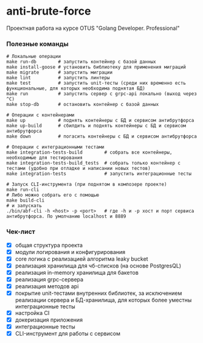 # anti-brute-force
Проектная работа на курсе OTUS "Golang Developer. Professional"

### Полезные команды

```
# Локальные операции 
make run-db        # запустить контейнер с базой данных
make install-goose # установить библиотеку для применения миграций
make migrate       # запустить миграции
make lint          # запустить линтеры
make test          # запустить unit-тесты (среди них временно есть функциональные, для которых необходима поднятая БД)
make run           # запустить сервер с grpc-api локально (выход через ^C)
make stop-db       # остановить контейнер с базой данных

# Операции с контейнерами
make up            # поднять контейнеры с БД и сервисом антибрутфорса
make up-build      # сбилдить и поднять контейнеры с БД и сервисом антибрутфорса
make down          # погасить контейнеры с БД и сервисом антибрутфорса

# Операции с интеграционными тестами
make integration-tests-build        # собрать все контейнеры, необходимые для тестирования
make integration-tests-build_tests  # собрать только контейнер с тестами (удобно при отладке и написании новых тестов)
make integration-tests              # запустить интеграционные тесты

# Запуск CLI-инструмента (при поднятом в композере проекте)
make run-cli                        
# Либо можно собрать его с помощью  
make build-cli 
# и запускать 
./bin/abf-cli -h <host> -p <port>   # где -h и -p хост и порт сервиса антибрутфорса. По умолчанию localhost и 8889
```

### Чек-лист

- [X] общая структура проекта
- [X] модули логирования и конфигурирования
- [X] core логика с реализацией алгоритма leaky bucket
- [X] реализация хранилища для чб-списков (на основе PostgresQL)
- [X] реализация in-memory хранилища для бакетов
- [X] реализация grpc-сервера
- [X] реализация методов api
- [X] покрытие unit-тестами внутренних библиотек, за исключением реализации сервера и БД-хранилища, для которых более уместны интеграционные тесты
- [X] настройка CI
- [X] докеризация приложения
- [X] интеграционные тесты
- [X] CLI-инструмент для работы с сервисом
